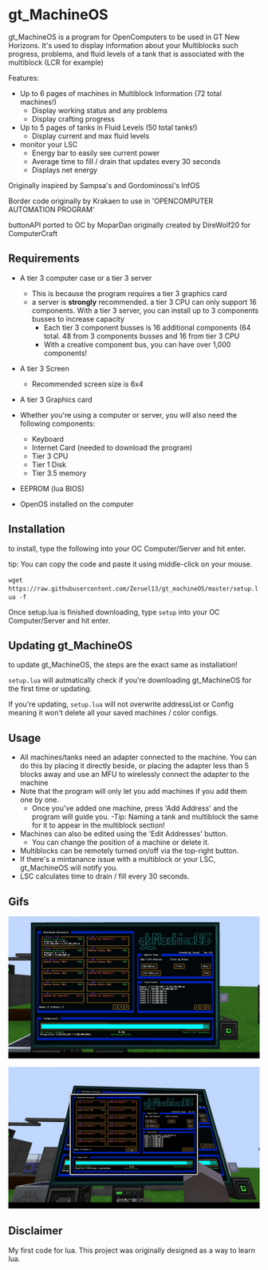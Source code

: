 # gt_MachineOS
gt_MachineOS is a program for OpenComputers to be used in GT New Horizons. It's used to display information about your Multiblocks such progress, problems, and fluid levels of a tank that is associated with the multiblock (LCR for example)

Features:
- Up to 6 pages of machines in Multiblock Information (72 total machines!)
    - Display working status and any problems
    - Display crafting progress
- Up to 5 pages of tanks in Fluid Levels (50 total tanks!)
    - Display current and max fluid levels
- monitor your LSC
    - Energy bar to easily see current power
    - Average time to fill / drain that updates every 30 seconds
    - Displays net energy

Originally inspired by Sampsa's and Gordominossi's InfOS

Border code originally by Krakaen to use in 'OPENCOMPUTER AUTOMATION PROGRAM'

buttonAPI ported to OC by MoparDan originally created by DireWolf20 for ComputerCraft

## Requirements
- A tier 3 computer case or a tier 3 server
    - This is because the program requires a tier 3 graphics card
    - a server is **strongly** recommended. a tier 3 CPU can only support 16 components. With a tier 3 server, you can install up to 3 components busses to increase      capacity
        - Each tier 3 component busses is 16 additional components (64 total. 48 from 3 components busses and 16 from tier 3 CPU
        - With a creative component bus, you can have over 1,000 components!
- A tier 3 Screen 
    - Recommended screen size is 6x4
- A tier 3 Graphics card

- Whether you're using a computer or server, you will also need the following components:
    - Keyboard
    - Internet Card (needed to download the program)
    - Tier 3 CPU
    - Tier 1 Disk
    - Tier 3.5 memory
- EEPROM (lua BIOS)
- OpenOS installed on the computer



## Installation
 to install, type the following into your OC Computer/Server and hit enter. 

 tip: You can copy the code and paste it using middle-click on your mouse.

`wget https://raw.githubusercontent.com/Zeruel13/gt_machineOS/master/setup.lua -f`

Once setup.lua is finished downloading, type `setup` into your OC Computer/Server and hit enter. 

## Updating gt_MachineOS
 to update gt_MachineOS, the steps are the exact same as installation!

 `setup.lua` will autmatically check if you're downloading gt_MachineOS for the first time or updating.

 If you're updating, `setup.lua` will not overwrite addressList or Config meaning it won't delete all your saved machines / color configs. 
 
 

## Usage
- All machines/tanks need an adapter connected to the machine. You can do this by placing it directly beside, or placing the adapter less than 5 blocks away and use an MFU to wirelessly connect the adapter to the machine
- Note that the program will only let you add machines if you add them one by one. 
    - Once you've added one machine, press 'Add Address' and the program will guide you. 
-Tip: Naming a tank and multiblock the same for it to appear in the multiblock section!
- Machines can also be edited using the 'Edit Addresses' button.
    - You can change the position of a machine or delete it.
- Multiblocks can be remotely turned on/off via the top-right button.
- If there's a mintanance issue with a multiblock or your LSC, gt_MachineOS will notify you.
- LSC calculates time to drain / fill every 30 seconds. 


## Gifs
![](DisplayV2.gif)

![](PageV2.gif)

## Disclaimer
My first code for lua. This project was originally designed as a way to learn lua. 

